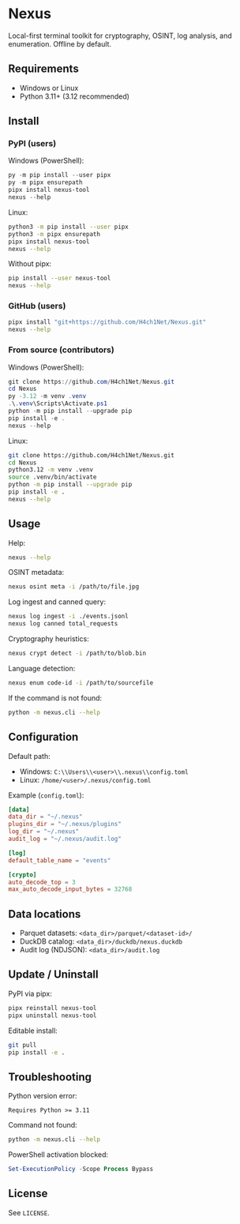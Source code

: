 # Nexus

Local-first terminal toolkit for cryptography, OSINT, log analysis, and enumeration. Offline by default.

## Requirements

* Windows or Linux
* Python 3.11+ (3.12 recommended)

## Install

### PyPI (users)

Windows (PowerShell):

```powershell
py -m pip install --user pipx
py -m pipx ensurepath
pipx install nexus-tool
nexus --help
```

Linux:

```bash
python3 -m pip install --user pipx
python3 -m pipx ensurepath
pipx install nexus-tool
nexus --help
```

Without pipx:

```bash
pip install --user nexus-tool
nexus --help
```

### GitHub (users)

```bash
pipx install "git+https://github.com/H4ch1Net/Nexus.git"
nexus --help
```

### From source (contributors)

Windows (PowerShell):

```powershell
git clone https://github.com/H4ch1Net/Nexus.git
cd Nexus
py -3.12 -m venv .venv
.\.venv\Scripts\Activate.ps1
python -m pip install --upgrade pip
pip install -e .
nexus --help
```

Linux:

```bash
git clone https://github.com/H4ch1Net/Nexus.git
cd Nexus
python3.12 -m venv .venv
source .venv/bin/activate
python -m pip install --upgrade pip
pip install -e .
nexus --help
```

## Usage

Help:

```bash
nexus --help
```

OSINT metadata:

```bash
nexus osint meta -i /path/to/file.jpg
```

Log ingest and canned query:

```bash
nexus log ingest -i ./events.jsonl
nexus log canned total_requests
```

Cryptography heuristics:

```bash
nexus crypt detect -i /path/to/blob.bin
```

Language detection:

```bash
nexus enum code-id -i /path/to/sourcefile
```

If the command is not found:

```bash
python -m nexus.cli --help
```

## Configuration

Default path:

* Windows: `C:\\Users\\<user>\\.nexus\\config.toml`
* Linux: `/home/<user>/.nexus/config.toml`

Example (`config.toml`):

```toml
[data]
data_dir = "~/.nexus"
plugins_dir = "~/.nexus/plugins"
log_dir = "~/.nexus"
audit_log = "~/.nexus/audit.log"

[log]
default_table_name = "events"

[crypto]
auto_decode_top = 3
max_auto_decode_input_bytes = 32768
```

## Data locations

* Parquet datasets: `<data_dir>/parquet/<dataset-id>/`
* DuckDB catalog: `<data_dir>/duckdb/nexus.duckdb`
* Audit log (NDJSON): `<data_dir>/audit.log`

## Update / Uninstall

PyPI via pipx:

```bash
pipx reinstall nexus-tool
pipx uninstall nexus-tool
```

Editable install:

```bash
git pull
pip install -e .
```

## Troubleshooting

Python version error:

```text
Requires Python >= 3.11
```

Command not found:

```bash
python -m nexus.cli --help
```

PowerShell activation blocked:

```powershell
Set-ExecutionPolicy -Scope Process Bypass
```

## License

See `LICENSE`.
